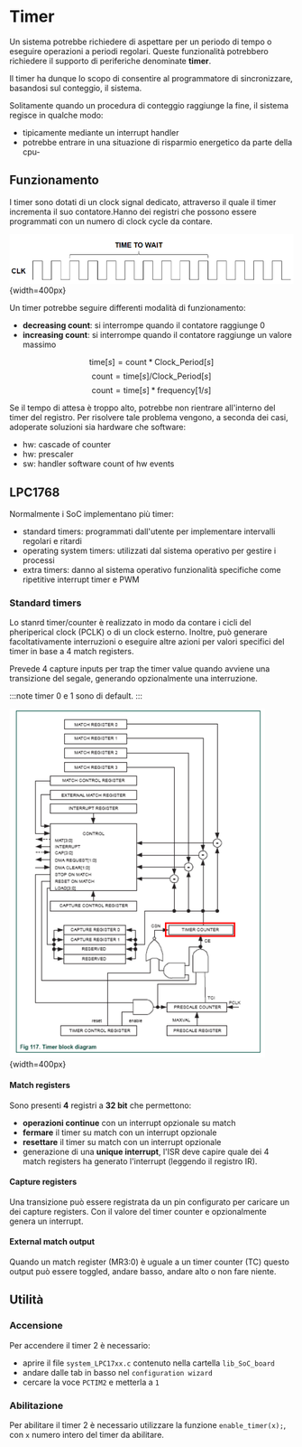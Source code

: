 # Timer

<!-- lezione: 2022 --->

Un sistema potrebbe richiedere di aspettare per un periodo di tempo o eseguire operazioni a periodi regolari. Queste funzionalità potrebbero richiedere il supporto di periferiche denominate **timer**.

Il timer ha dunque lo scopo di consentire al programmatore di sincronizzare, basandosi sul conteggio, il sistema.

Solitamente quando un procedura di conteggio raggiunge la fine, il sistema regisce in qualche modo:

- tipicamente mediante un interrupt handler
- potrebbe entrare in una situazione di risparmio energetico da parte della cpu-

## Funzionamento

I timer sono dotati di un clock signal dedicato, attraverso il quale il timer incrementa il suo contatore.Hanno dei registri che possono essere programmati con un numero di clock cycle da contare.

![Clock del timer](../images/15_clk.png){width=400px}

Un timer potrebbe seguire differenti modalità di funzionamento:

- **decreasing count**: si interrompe quando il contatore raggiunge 0
- **increasing count**: si interrompe quando il contatore raggiunge un valore massimo

$$ \text{time}[s] = \text{count} * \text{Clock\_Period}[s] $$
$$ \text{count} = \text{time}[s] / \text{Clock\_Period}[s] $$
$$ \text{count} = \text{time}[s] * \text{frequency}[1/s] $$

Se il tempo di attesa è troppo alto, potrebbe non rientrare all'interno del timer del registro. Per risolvere tale problema vengono, a seconda dei casi, adoperate soluzioni sia hardware che software:

- hw: cascade of counter
- hw: prescaler
- sw: handler software count of hw events

## LPC1768

Normalmente i SoC implementano più timer:

- standard timers: programmati dall'utente per implementare intervalli regolari e ritardi
- operating system timers: utilizzati dal sistema operativo per gestire i processi
- extra timers: danno al sistema operativo funzionalità specifiche come ripetitive interrupt timer e PWM

### Standard timers

Lo stanrd timer/counter è realizzato in modo da contare i cicli del pheriperical clock (PCLK) o di un clock esterno. Inoltre, può generare facoltativamente interruzioni o eseguire altre azioni per valori specifici del timer in base a 4 match registers.

Prevede 4 capture inputs per trap the timer value quando avviene una transizione del segale, generando opzionalmente una interruzione.

:::note
timer 0 e 1 sono di default.
:::

![Standard timers](../images/15_st.png){width=400px}

#### Match registers

Sono presenti **4** registri a **32 bit** che permettono:

- **operazioni continue** con un interrupt opzionale su match
- **fermare** il timer su match con un interrupt opzionale
- **resettare** il timer su match con un interrupt opzionale
- generazione di una **unique interrupt**, l'ISR deve capire quale dei 4 match registers ha generato l'interrupt (leggendo il registro IR).

#### Capture registers

Una transizione può essere registrata da un pin configurato per caricare un dei capture registers. Con il valore del timer counter e opzionalmente genera un interrupt.

#### External match output

Quando un match register (MR3:0) è uguale a un timer counter (TC) questo output può essere toggled, andare basso, andare alto o non fare niente.

<!-- slide mancanti -->

## Utilità

### Accensione

Per accendere il timer 2 è necessario:

- aprire il file `system_LPC17xx.c` contenuto nella cartella `lib_SoC_board`
- andare dalle tab in basso nel `configuration wizard`
- cercare la voce `PCTIM2` e metterla a `1`

### Abilitazione

Per abilitare il timer 2 è necessario utilizzare la funzione `enable_timer(x);`, con `x` numero intero del timer da abilitare.
